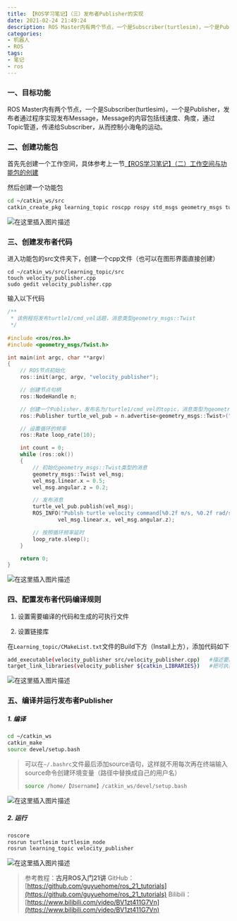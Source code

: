 ```yaml
---
title: 【ROS学习笔记】（三）发布者Publisher的实现
date: 2021-02-24 21:49:24
description: ROS Master内有两个节点，一个是Subscriber(turtlesim)，一个是Publisher，发布者通过程序实现发布Message，Message的内容包括线速度、角度，通过Topic管道，传递给Subscriber，从而控制小海龟的运动。
categories:
- 机器人
- ROS
tags:
- 笔记
- ros
---
```


### 一、目标功能

ROS Master内有两个节点，一个是Subscriber(turtlesim)，一个是Publisher，发布者通过程序实现发布Message，Message的内容包括线速度、角度，通过Topic管道，传递给Subscriber，从而控制小海龟的运动。

### 二、创建功能包

首先先创建一个工作空间，具体参考上一节[【ROS学习笔记】（二）工作空间与功能包的创建](https://blog.csdn.net/weixin_44543463/article/details/113985223)

然后创建一个功能包

```bash
cd ~/catkin_ws/src
catkin_create_pkg learning_topic roscpp rospy std_msgs geometry_msgs turtlesim
```
![在这里插入图片描述](https://img-blog.csdnimg.cn/20210224213435285.png?x-oss-process=image/watermark,type_ZmFuZ3poZW5naGVpdGk,shadow_10,text_aHR0cHM6Ly9ibG9nLmNzZG4ubmV0L3dlaXhpbl80NDU0MzQ2Mw==,size_16,color_FFFFFF,t_70)

### 三、创建发布者代码

进入功能包的src文件夹下，创建一个cpp文件（也可以在图形界面直接创建）

```
cd ~/catkin_ws/src/learning_topic/src
touch velocity_publisher.cpp
sudo gedit velocity_publisher.cpp
```

输入以下代码

```c
/**
 * 该例程将发布turtle1/cmd_vel话题，消息类型geometry_msgs::Twist
 */
 
#include <ros/ros.h>
#include <geometry_msgs/Twist.h>

int main(int argc, char **argv)
{
	// ROS节点初始化
	ros::init(argc, argv, "velocity_publisher");

	// 创建节点句柄
	ros::NodeHandle n;

	// 创建一个Publisher，发布名为/turtle1/cmd_vel的topic，消息类型为geometry_msgs::Twist，队列长度10
	ros::Publisher turtle_vel_pub = n.advertise<geometry_msgs::Twist>("/turtle1/cmd_vel", 10);

	// 设置循环的频率
	ros::Rate loop_rate(10);

	int count = 0;
	while (ros::ok())
	{
	    // 初始化geometry_msgs::Twist类型的消息
		geometry_msgs::Twist vel_msg;
		vel_msg.linear.x = 0.5;
		vel_msg.angular.z = 0.2;

	    // 发布消息
		turtle_vel_pub.publish(vel_msg);
		ROS_INFO("Publsh turtle velocity command[%0.2f m/s, %0.2f rad/s]", 
				vel_msg.linear.x, vel_msg.angular.z);

	    // 按照循环频率延时
	    loop_rate.sleep();
	}

	return 0;
}
```
![在这里插入图片描述](https://img-blog.csdnimg.cn/20210224213513448.png?x-oss-process=image/watermark,type_ZmFuZ3poZW5naGVpdGk,shadow_10,text_aHR0cHM6Ly9ibG9nLmNzZG4ubmV0L3dlaXhpbl80NDU0MzQ2Mw==,size_16,color_FFFFFF,t_70)

### 四、配置发布者代码编译规则

1. 设置需要编译的代码和生成的可执行文件

2. 设置链接库

在`Learning_topic/CMakeList.txt`文件的Build下方（Install上方），添加代码如下

```bash
add_executable(velocity_publisher src/velocity_publisher.cpp)	#描述要把哪个程序文件编译成哪个可执行文件
target_link_libraries(velocity_publisher ${catkin_LIBRARIES})	#把可执行文件和库做链接
```
![在这里插入图片描述](https://img-blog.csdnimg.cn/20210224213733508.png?x-oss-process=image/watermark,type_ZmFuZ3poZW5naGVpdGk,shadow_10,text_aHR0cHM6Ly9ibG9nLmNzZG4ubmV0L3dlaXhpbl80NDU0MzQ2Mw==,size_16,color_FFFFFF,t_70)

### 五、编译并运行发布者Publisher

##### 1. 编译

```bash
cd ~/catkin_ws
catkin_make
source devel/setup.bash
```

> 可以在`~/.bashrc`文件最后添加source语句，这样就不用每次再在终端输入source命令创建环境变量（路径中替换成自己的用户名）
> ```bash
> source /home/【Username】/catkin_ws/devel/setup.bash
> ```

![在这里插入图片描述](https://img-blog.csdnimg.cn/20210224213913493.png?x-oss-process=image/watermark,type_ZmFuZ3poZW5naGVpdGk,shadow_10,text_aHR0cHM6Ly9ibG9nLmNzZG4ubmV0L3dlaXhpbl80NDU0MzQ2Mw==,size_16,color_FFFFFF,t_70)
##### 2. 运行

```bash
roscore
rosrun turtlesim turtlesim_node
rosrun learning_topic velocity_publisher
```

![在这里插入图片描述](https://img-blog.csdnimg.cn/20210224214729896.png?x-oss-process=image/watermark,type_ZmFuZ3poZW5naGVpdGk,shadow_10,text_aHR0cHM6Ly9ibG9nLmNzZG4ubmV0L3dlaXhpbl80NDU0MzQ2Mw==,size_16,color_FFFFFF,t_70)
>参考教程：**古月ROS入门21讲**
>GitHub：[https://github.com/guyuehome/ros_21_tutorials](https://github.com/guyuehome/ros_21_tutorials)
>Bilibili：[https://www.bilibili.com/video/BV1zt411G7Vn](https://www.bilibili.com/video/BV1zt411G7Vn)